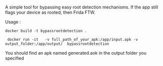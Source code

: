 A simple tool for bypassing easy root detection mechanisms. If the app still flags your device as rooted, then Frida FTW.

Usage : 

```docker build -t bypassrootdetection .```
 
``` docker run -it   -v full_path_of_your_apk:/app/input.apk -v output_folder:/app/output/  bypassrootdetection```

You should find an apk named generated.aok in the output folder you specified
